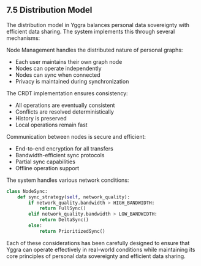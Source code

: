 ## 7.5 Distribution Model

The distribution model in Yggra balances personal data sovereignty with efficient data sharing. The system implements this through several mechanisms:

Node Management handles the distributed nature of personal graphs:
- Each user maintains their own graph node
- Nodes can operate independently
- Nodes can sync when connected
- Privacy is maintained during synchronization

The CRDT implementation ensures consistency:
- All operations are eventually consistent
- Conflicts are resolved deterministically
- History is preserved
- Local operations remain fast

Communication between nodes is secure and efficient:
- End-to-end encryption for all transfers
- Bandwidth-efficient sync protocols
- Partial sync capabilities
- Offline operation support

The system handles various network conditions:
```python
class NodeSync:
    def sync_strategy(self, network_quality):
        if network_quality.bandwidth > HIGH_BANDWIDTH:
            return FullSync()
        elif network_quality.bandwidth > LOW_BANDWIDTH:
            return DeltaSync()
        else:
            return PrioritizedSync()
```

Each of these considerations has been carefully designed to ensure that Yggra can operate effectively in real-world conditions while maintaining its core principles of personal data sovereignty and efficient data sharing.